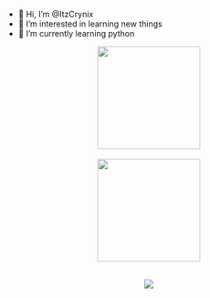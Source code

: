 - 👋 Hi, I’m @ItzCrynix
- 👀 I’m interested in learning new things
- 🌱 I’m currently learning python

<div align="center">
  <a href="https://github.com/ItzCrynix">
  <img height="180em" src="https://github-readme-stats.vercel.app/api?username=ItzCrynix&show_icons=true&theme=tokyonight&include_all_commits=true&count_private=true"/>
  <br/><br/>
  <img height="180em" src="https://github-readme-stats.vercel.app/api/top-langs/?username=ItzCrynix&layout=compact&langs_count=7&theme=tokyonight"/>
  <br/>
</br>
  

![](https://komarev.com/ghpvc/?username=ItzCrynix)

<!---
ItzCrynix/ItzCrynix is a ✨ special ✨ repository because its `README.md` (this file) appears on your GitHub profile.
You can click the Preview link to take a look at your changes.
--->
